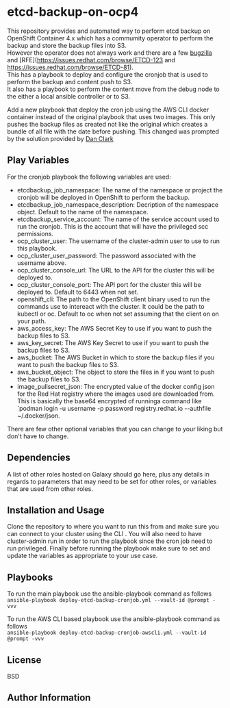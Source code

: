 # etcd-backup-on-ocp4

This repository provides and automated way to perform etcd backup on OpenShift Container 4.x which has a commumity operator to perform the backup and store the backup files into S3.  
However the operator does not always work and there are a few [bugzilla](https://bugzilla.redhat.com/show_bug.cgi?id=1686312) and [RFE](https://issues.redhat.com/browse/ETCD-123 and  https://issues.redhat.com/browse/ETCD-81).  
This has a playbook to deploy and configure the cronjob that is used to perform the backup and content push to S3.  
It also has a playbook to perform the content move from the debug node to the either a local ansible controller or to S3.  

Add a new playbook that deploy the cron job using the AWS CLI docker container instead of the original playbook that uses two images. This only pushes the backup files as created not like the original which creates a bundle of all file with the date before pushing. This changed was prompted by the solution provided by [Dan Clark](https://gist.githubusercontent.com/dmc5179/ed7285c5f7d67a5575e5414251d09662/raw/aa278efd57e36e1c0172240822fb43ad7f03fba4/etcd-backup-s3.yaml)


Play Variables
--------------

For the cronjob playbook the following variables are used:
- etcdbackup_job_namespace: The name of the namespace or project the cronjob will be deployed in OpenShift to perform the backup.
- etcdbackup_job_namespace_description: Decription of the namespace object. Default to the name of the namespace.
- etcdbackup_service_account: The name of the service account used to run the cronjob. This is the account that will have the privileged scc permissions.
- ocp_cluster_user: The username of the cluster-admin user to use to run this playbook.
- ocp_cluster_user_password: The password associated with the username above.
- ocp_cluster_console_url: The URL to the API for the cluster this will be deployed to.
- ocp_cluster_console_port: The API port for the cluster this will be deployed to. Default to 6443 when not set.
- openshift_cli: The path to the OpenShift client binary used to run the commands use to intereact with the cluster. It could be the path to kubectl or oc. Default to oc when not set assuming that the client on on your path.
- aws_access_key: The AWS Secret Key to use if you want to push the backup files to S3.
- aws_key_secret: The AWS Key Secret to use if you want to push the backup files to S3.
- aws_bucket: The AWS Bucket in which to store the backup files if you want to push the backup files to S3.
- aws_bucket_object: The object to store the files in if you want to push the backup files to S3.
- image_pullsecret_json: The encrypted value of the docker config json for the Red Hat registry where the images used are downloaded from. This is basically the base64 encrypted of runninga command like `podman login -u username -p password registry.redhat.io --authfile ~/.docker/json.

There are few other optional variables that you can change to your liking but don't have to change. 


Dependencies
------------

A list of other roles hosted on Galaxy should go here, plus any details in regards to parameters that may need to be set for other roles, or variables that are used from other roles.


Installation and Usage
-----------------------
Clone the repository to where you want to run this from and make sure you can connect to your cluster using the CLI . 
You will also need to have cluster-admin run in order to run the playbook since the cron job need to run privileged.
Finally before running the playbook make sure to set and update the variables as appropriate to your use case.

Playbooks
---------
To run the main playbook use the ansible-playbook command as follows   
`ansible-playbook deploy-etcd-backup-cronjob.yml --vault-id @prompt -vvv`  

To run the AWS CLI based playbook use the ansible-playbook command as follows   
`ansible-playbook deploy-etcd-backup-cronjob-awscli.yml --vault-id @prompt -vvv`  


License
-------

BSD

Author Information
------------------


